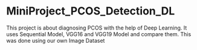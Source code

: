 # MiniProject_PCOS_Detection_DL
This project is about diagnosing PCOS with the help of Deep Learning.
It uses Sequential Model, VGG16 and VGG19 Model and compare them.
This was done using our own Image Dataset
